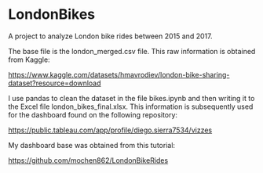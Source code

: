 # LondonBikes
A project to analyze London bike rides between 2015 and 2017.

The base file is the london_merged.csv file. This raw information is obtained from Kaggle:

https://www.kaggle.com/datasets/hmavrodiev/london-bike-sharing-dataset?resource=download

I use pandas to clean the dataset in the file bikes.ipynb and then writing it to the Excel file london_bikes_final.xlsx. This information is subsequently used for the dashboard found on the following repository:

https://public.tableau.com/app/profile/diego.sierra7534/vizzes

My dashboard base was obtained from this tutorial:

https://github.com/mochen862/LondonBikeRides

